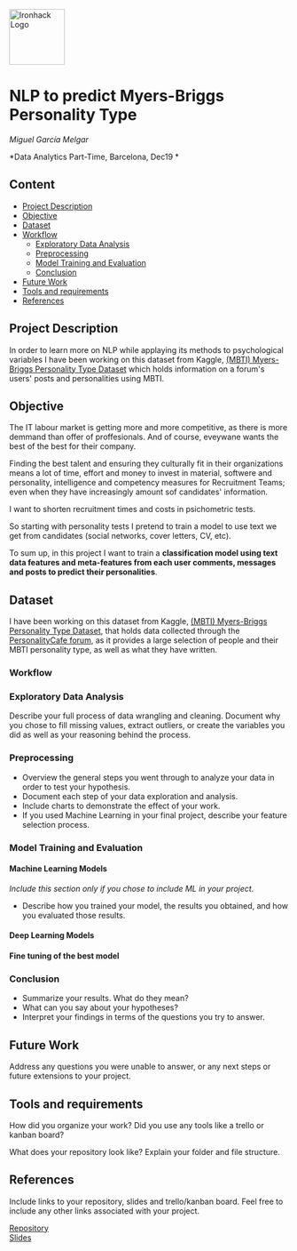 <img src="https://bit.ly/2VnXWr2" alt="Ironhack Logo" width="100"/>

# NLP to predict Myers-Briggs Personality Type
*Miguel García Melgar*

*Data Analytics Part-Time, Barcelona, Dec19 *

## Content
- [Project Description](#project-description)
- [Objective](#objective)
- [Dataset](#dataset)
- [Workflow](#workflow)
  * [Exploratory Data Analysis](#exploratory-data-analysis)
  * [Preprocessing](#preprocessing)
  * [Model Training and Evaluation](#model-training-and-evaluation)
  * [Conclusion](#conclusion)
- [Future Work](#future-work)
- [Tools and requirements](#tools-and-requirements)
- [References](#references)

## Project Description
In order to learn more on NLP while applaying its methods to psychological variables I have been working on this dataset from Kaggle, [(MBTI) Myers-Briggs Personality Type Dataset](https://www.kaggle.com/datasnaek/mbti-type) which holds information on a forum's users' posts and personalities using MBTI.

## Objective
The IT labour market is getting more and more competitive, as there is more demmand than offer of proffesionals. And of course, eveywane wants the best of the best for their company.

Finding the best talent and ensuring they culturally fit in their organizations means a lot of time, effort and money to invest in material, softwere and personality, intelligence and competency measures for Recruitment Teams; even when they have increasingly amount sof candidates' information.

I want to shorten recruitment times and costs in psichometric tests.

So starting with personality tests I pretend to train a model to use text we get from candidates (social networks, cover letters, CV, etc).

To sum up, in this project I want to train a **classification model using text data features and meta-features from each user comments, messages and posts to predict their personalities**.

## Dataset
I have been working on this dataset from Kaggle, [(MBTI) Myers-Briggs Personality Type Dataset](https://www.kaggle.com/datasnaek/mbti-type), that holds data collected through the [PersonalityCafe forum](http://personalitycafe.com/forum/), as it provides a large selection of people and their MBTI personality type, as well as what they have written. 

### Workflow
### Exploratory Data Analysis
Describe your full process of data wrangling and cleaning. Document why you chose to fill missing values, extract outliers, or create the variables you did as well as your reasoning behind the process.

### Preprocessing
* Overview the general steps you went through to analyze your data in order to test your hypothesis.
* Document each step of your data exploration and analysis.
* Include charts to demonstrate the effect of your work.
* If you used Machine Learning in your final project, describe your feature selection process.

### Model Training and Evaluation
#### Machine Learning Models
*Include this section only if you chose to include ML in your project.*
* Describe how you trained your model, the results you obtained, and how you evaluated those results.
#### Deep Learning Models
#### Fine tuning of the best model

### Conclusion
* Summarize your results. What do they mean?
* What can you say about your hypotheses?
* Interpret your findings in terms of the questions you try to answer.

## Future Work
Address any questions you were unable to answer, or any next steps or future extensions to your project.


## Tools and requirements
How did you organize your work? Did you use any tools like a trello or kanban board?

What does your repository look like? Explain your folder and file structure.

## References
Include links to your repository, slides and trello/kanban board. Feel free to include any other links associated with your project.


[Repository](https://github.com/)  
[Slides](https://slides.com/)  
